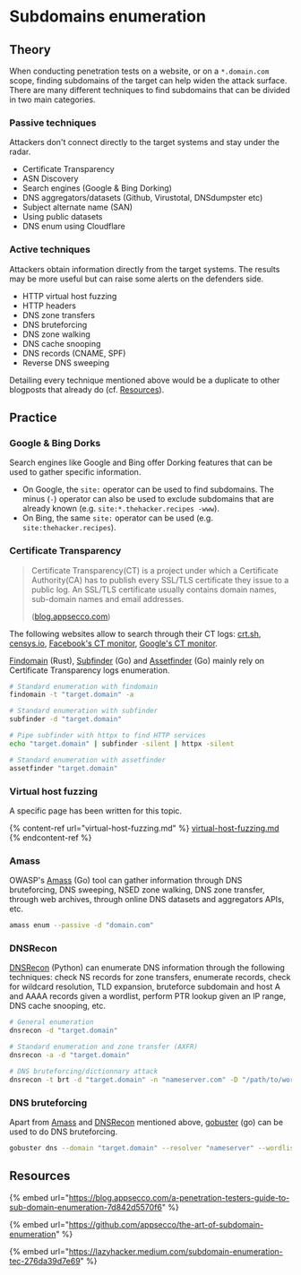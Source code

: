 # Subdomains enumeration

## Theory

When conducting penetration tests on a website, or on a `*.domain.com` scope, finding subdomains of the target can help widen the attack surface. There are many different techniques to find subdomains that can be divided in two main categories.

### Passive techniques

Attackers don't connect directly to the target systems and stay under the radar.

* Certificate Transparency
* ASN Discovery
* Search engines (Google & Bing Dorking)
* DNS aggregators/datasets (Github, Virustotal, DNSdumpster etc)
* Subject alternate name (SAN)
* Using public datasets
* DNS enum using Cloudflare

### Active techniques

Attackers obtain information directly from the target systems. The results may be more useful but can raise some alerts on the defenders side.

* HTTP virtual host fuzzing
* HTTP headers
* DNS zone transfers
* DNS bruteforcing
* DNS zone walking
* DNS cache snooping
* DNS records (CNAME, SPF)
* Reverse DNS sweeping

Detailing every technique mentioned above would be a duplicate to other blogposts that already do (cf. [Resources](domains-enumeration.md#references)).

## Practice

### Google & Bing Dorks

Search engines like Google and Bing offer Dorking features that can be used to gather specific information.

* On Google, the `site:` operator can be used to find subdomains. The minus (`-`) operator can also be used to exclude subdomains that are already known (e.g. `site:*.thehacker.recipes -www`).
* On Bing, the same `site:` operator can be used (e.g. `site:thehacker.recipes`).

### Certificate Transparency

> Certificate Transparency(CT) is a project under which a Certificate Authority(CA) has to publish every SSL/TLS certificate they issue to a public log. An SSL/TLS certificate usually contains domain names, sub-domain names and email addresses.
>
> ([blog.appsecco.com](https://blog.appsecco.com))

The following websites allow to search through their CT logs: [crt.sh](https://crt.sh), [censys.io](https://censys.io), [Facebook's CT monitor](https://developers.facebook.com/tools/ct/), [Google's CT monitor](https://transparencyreport.google.com/https/certificates).

[Findomain](https://github.com/Findomain/Findomain) (Rust), [Subfinder](https://github.com/projectdiscovery/subfinder) (Go) and [Assetfinder](https://github.com/tomnomnom/assetfinder) (Go) mainly rely on Certificate Transparency logs enumeration.

```bash
# Standard enumeration with findomain
findomain -t "target.domain" -a

# Standard enumeration with subfinder
subfinder -d "target.domain"

# Pipe subfinder with httpx to find HTTP services
echo "target.domain" | subfinder -silent | httpx -silent

# Standard enumeration with assetfinder
assetfinder "target.domain"
```

### Virtual host fuzzing

A specific page has been written for this topic.

{% content-ref url="virtual-host-fuzzing.md" %}
[virtual-host-fuzzing.md](virtual-host-fuzzing.md)
{% endcontent-ref %}

### Amass

OWASP's [Amass](https://github.com/OWASP/Amass) (Go) tool can gather information through DNS bruteforcing, DNS sweeping, NSED zone walking, DNS zone transfer, through web archives, through online DNS datasets and aggregators APIs, etc.

```bash
amass enum --passive -d "domain.com"
```

### DNSRecon

[DNSRecon](https://github.com/darkoperator/dnsrecon) (Python) can enumerate DNS information through the following techniques: check NS records for zone transfers, enumerate records, check for wildcard resolution, TLD expansion, bruteforce subdomain and host A and AAAA records given a wordlist, perform PTR lookup given an IP range, DNS cache snooping, etc.

```bash
# General enumeration
dnsrecon -d "target.domain"

# Standard enumeration and zone transfer (AXFR)
dnsrecon -a -d "target.domain"

# DNS bruteforcing/dictionnary attack
dnsrecon -t brt -d "target.domain" -n "nameserver.com" -D "/path/to/wordlist"
```

### DNS bruteforcing

Apart from [Amass](domains-enumeration.md#amass) and [DNSRecon](domains-enumeration.md#dnsrecord) mentioned above, [gobuster](https://github.com/OJ/gobuster) (go) can be used to do DNS bruteforcing.

```bash
gobuster dns --domain "target.domain" --resolver "nameserver" --wordlist "/path/to/wordlist" 
```

## Resources

{% embed url="https://blog.appsecco.com/a-penetration-testers-guide-to-sub-domain-enumeration-7d842d5570f6" %}

{% embed url="https://github.com/appsecco/the-art-of-subdomain-enumeration" %}

{% embed url="https://lazyhacker.medium.com/subdomain-enumeration-tec-276da39d7e69" %}
